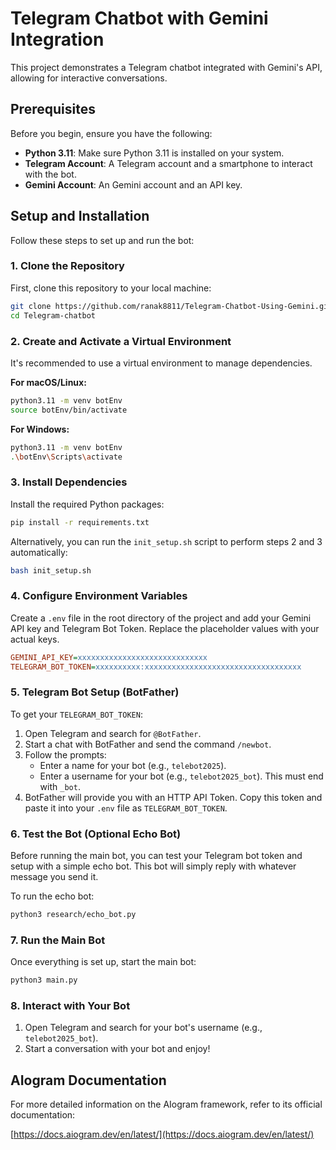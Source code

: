 # Telegram Chatbot with Gemini Integration

This project demonstrates a Telegram chatbot integrated with Gemini's API, allowing for interactive conversations.

## Prerequisites

Before you begin, ensure you have the following:

- **Python 3.11**: Make sure Python 3.11 is installed on your system.
- **Telegram Account**: A Telegram account and a smartphone to interact with the bot.
- **Gemini Account**: An Gemini account and an API key.

## Setup and Installation

Follow these steps to set up and run the bot:

### 1. Clone the Repository

First, clone this repository to your local machine:

```bash
git clone https://github.com/ranak8811/Telegram-Chatbot-Using-Gemini.git
cd Telegram-chatbot
```

### 2. Create and Activate a Virtual Environment

It's recommended to use a virtual environment to manage dependencies.

**For macOS/Linux:**

```bash
python3.11 -m venv botEnv
source botEnv/bin/activate
```

**For Windows:**

```bash
python3.11 -m venv botEnv
.\botEnv\Scripts\activate
```

### 3. Install Dependencies

Install the required Python packages:

```bash
pip install -r requirements.txt
```

Alternatively, you can run the `init_setup.sh` script to perform steps 2 and 3 automatically:

```bash
bash init_setup.sh
```

### 4. Configure Environment Variables

Create a `.env` file in the root directory of the project and add your Gemini API key and Telegram Bot Token. Replace the placeholder values with your actual keys.

```ini
GEMINI_API_KEY=xxxxxxxxxxxxxxxxxxxxxxxxxxxxx
TELEGRAM_BOT_TOKEN=xxxxxxxxxx:xxxxxxxxxxxxxxxxxxxxxxxxxxxxxxxxxxx
```

### 5. Telegram Bot Setup (BotFather)

To get your `TELEGRAM_BOT_TOKEN`:

1.  Open Telegram and search for `@BotFather`.
2.  Start a chat with BotFather and send the command `/newbot`.
3.  Follow the prompts:
    - Enter a name for your bot (e.g., `telebot2025`).
    - Enter a username for your bot (e.g., `telebot2025_bot`). This must end with `_bot`.
4.  BotFather will provide you with an HTTP API Token. Copy this token and paste it into your `.env` file as `TELEGRAM_BOT_TOKEN`.

### 6. Test the Bot (Optional Echo Bot)

Before running the main bot, you can test your Telegram bot token and setup with a simple echo bot. This bot will simply reply with whatever message you send it.

To run the echo bot:

```bash
python3 research/echo_bot.py
```

### 7. Run the Main Bot

Once everything is set up, start the main bot:

```bash
python3 main.py
```

### 8. Interact with Your Bot

1.  Open Telegram and search for your bot's username (e.g., `telebot2025_bot`).
2.  Start a conversation with your bot and enjoy!

## AIogram Documentation

For more detailed information on the AIogram framework, refer to its official documentation:

[https://docs.aiogram.dev/en/latest/](https://docs.aiogram.dev/en/latest/)
